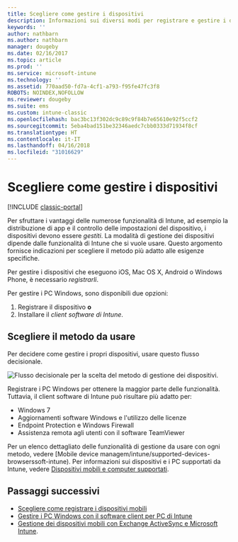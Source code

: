 ```yaml
---
title: Scegliere come gestire i dispositivi
description: Informazioni sui diversi modi per registrare e gestire i dispositivi.
keywords: ''
author: nathbarn
ms.author: nathbarn
manager: dougeby
ms.date: 02/16/2017
ms.topic: article
ms.prod: ''
ms.service: microsoft-intune
ms.technology: ''
ms.assetid: 770aad50-fd7a-4cf1-a793-f95fe47fc3f8
ROBOTS: NOINDEX,NOFOLLOW
ms.reviewer: dougeby
ms.suite: ems
ms.custom: intune-classic
ms.openlocfilehash: bac3bc13f302dc9c89c9f84b7e65610e92f5ccf2
ms.sourcegitcommit: 5eba4bad151be32346aedc7cbb0333d71934f8cf
ms.translationtype: HT
ms.contentlocale: it-IT
ms.lasthandoff: 04/16/2018
ms.locfileid: "31016629"
---
```

# <a name="choose-how-to-manage-devices"></a>Scegliere come gestire i dispositivi

[!INCLUDE [classic-portal](../includes/classic-portal.md)]

Per sfruttare i vantaggi delle numerose funzionalità di Intune, ad esempio la distribuzione di app e il controllo delle impostazioni del dispositivo, i dispositivi devono essere *gestiti*. La modalità di gestione dei dispositivi dipende dalle funzionalità di Intune che si vuole usare. Questo argomento fornisce indicazioni per scegliere il metodo più adatto alle esigenze specifiche.

Per gestire i dispositivi che eseguono iOS, Mac OS X, Android o Windows Phone, è necessario *registrarli*.

Per gestire i PC Windows, sono disponibili due opzioni:

1. Registrare il dispositivo **o**
2. Installare il *client software di Intune*.

## <a name="decide-which-method-to-use"></a>Scegliere il metodo da usare
Per decidere come gestire i propri dispositivi, usare questo flusso decisionale.

![Flusso decisionale per la scelta del metodo di gestione dei dispositivi.](./media/choose-manage-method.png)

Registrare i PC Windows per ottenere la maggior parte delle funzionalità. Tuttavia, il client software di Intune può risultare più adatto per:

- Windows 7
- Aggiornamenti software Windows e l'utilizzo delle licenze
- Endpoint Protection e Windows Firewall
- Assistenza remota agli utenti con il software TeamViewer

Per un elenco dettagliato delle funzionalità di gestione da usare con ogni metodo, vedere [Mobile device managem/intune/supported-devices-browserssoft-intune).
Per informazioni sui dispositivi e i PC supportati da Intune, vedere [Dispositivi mobili e computer supportati](/intune/supported-devices-browsers#intune-supported-devices).

## <a name="next-steps"></a>Passaggi successivi

- [Scegliere come registrare i dispositivi mobili](/intune-classic/get-started/choose-how-to-enroll-devices1)
- [Gestire i PC Windows con il software client per PC di Intune](/intune-classic/deploy-use/manage-windows-pcs-with-microsoft-intune)
- [Gestione dei dispositivi mobili con Exchange ActiveSync e Microsoft Intune](/intune-classic/deploy-use/mobile-device-management-with-exchange-activesync-and-microsoft-intune).
